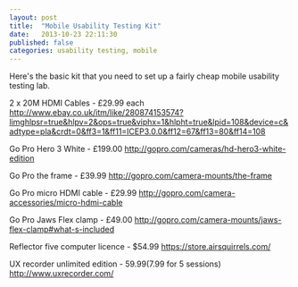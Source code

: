 ```yaml
---
layout: post
title:  "Mobile Usability Testing Kit"
date:   2013-10-23 22:11:30
published: false
categories: usability testing, mobile
---
```


Here's the basic kit that you need to set up a fairly cheap mobile usability testing lab.

2 x 20M HDMI Cables - £29.99 each
http://www.ebay.co.uk/itm/like/280874153574?limghlpsr=true&hlpv=2&ops=true&viphx=1&hlpht=true&lpid=108&device=c&adtype=pla&crdt=0&ff3=1&ff11=ICEP3.0.0&ff12=67&ff13=80&ff14=108

Go Pro Hero 3 White - £199.00
http://gopro.com/cameras/hd-hero3-white-edition

Go Pro the frame - £39.99
http://gopro.com/camera-mounts/the-frame

Go Pro micro HDMI cable - £29.99
http://gopro.com/camera-accessories/micro-hdmi-cable

Go Pro Jaws Flex clamp - £49.00
http://gopro.com/camera-mounts/jaws-flex-clamp#what-s-included

Reflector five computer licence - $54.99
https://store.airsquirrels.com/

UX recorder unlimited edition - $59.99
($7.99 for 5 sessions) 
http://www.uxrecorder.com/